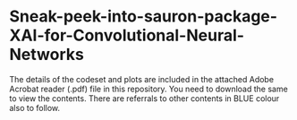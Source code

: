# Sneak-peek-into-sauron-package-XAI-for-Convolutional-Neural-Networks

The details of the codeset and plots are included in the attached Adobe Acrobat reader (.pdf) file in this repository. 
You need to download the same to view the contents. There are referrals to other contents in BLUE colour also to follow.
